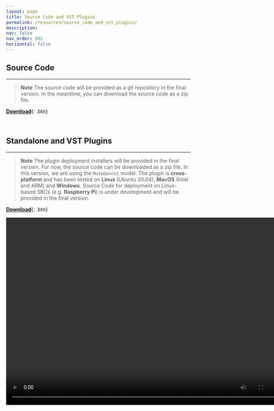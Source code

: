 ```yaml
---
layout: page
title: Source Code and VST Plugins
permalink: /resources/source_code_and_vst_plugins/
description: 
nav: false
nav_order: 802
horizontal: false
---
```


## **Source Code**
---

> **Note**
> The source code will be provided as a git repository in the final version. 
> In the meantime, you can download the source code as a zip file.

[**Download**](/assets/source_code_temp.zip){: .btn}

<br> 

## Standalone and VST Plugins
---

> **Note**
> The plugin deployment installers will be provided in the final version.
> For now, the source code can be downloaded as a zip file. In this version, we are using the `MuteGenre1` model.
> The plugin is **cross-platform** and has been tested on **Linux** (Ubuntu 20.04), **MacOS** (Intel and ARM) and **Windows**.
> Source Code for deployment on Linux-based SBCs (e.g. **Raspberry Pi**) is under development and will be provided in the final version.

[**Download**](/assets/source_code_temp.zip){: .btn}


<video autoplay="autoplay" loop="loop" width="768" height="512">
  <source src="/assets/video/plugin.webm" type="video/webm">
</video>
